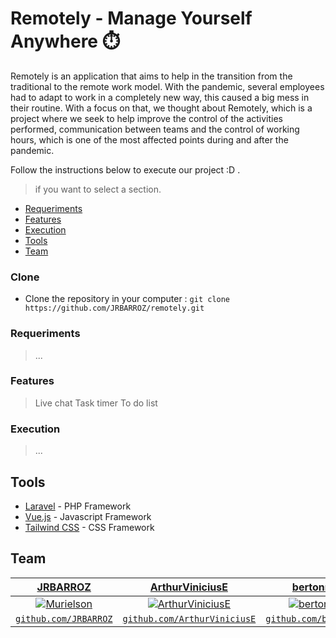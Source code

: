 # Remotely - Manage Yourself Anywhere ⏱️

Remotely is an application that aims to help in the transition from the traditional to the remote work model.
With the pandemic, several employees had to adapt to work in a completely new way, this caused a big mess in their routine. With a focus on that, we thought about Remotely, which is a project where we seek to help improve the control of the activities performed, communication between teams and the control of working hours, which is one of the most affected points during and after the pandemic.

Follow the instructions below to execute our project :D .
> if you want to select a section.

- [Requeriments](#Requeriments)
- [Features](#Features)
- [Execution](#Execution)
- [Tools](#Tools)
- [Team](#Team)

### Clone
- Clone the repository in your computer : ```git clone https://github.com/JRBARROZ/remotely.git```
### Requeriments

 > ...

### Features

> Live chat
> Task timer
> To do list

### Execution

> ...

## Tools

- [Laravel](https://laravel.com/) - PHP Framework
- [Vue.js](https://vuejs.org/) - Javascript Framework
- [Tailwind CSS](https://tailwindcss.com/) - CSS Framework

## Team

| <a href="https://github.com/JRBARROZ" target="_blank">JRBARROZ</a> | <a href="https://github.com/ArthurViniciusE" target="_blank">ArthurViniciusE</a> | <a href="https://github.com/bertonnipaz" target="_blank">bertonnipaz</a> | <a href="https://github.com/fabiomrtins" target="_blank">fabiomrtins</a> |
| :---: |:---:| :---:| :---:|
| [![Murielson](https://avatars0.githubusercontent.com/u/40250320?s=460&v=4)](https://github.com/JRBARROZ)    | [![ArthurViniciusE](https://avatars.githubusercontent.com/u/43966598?s=400&u=b13fc6fc701d736fca69e7a24d24d6870991a27d&v=4)](https://github.com/ArthurViniciusE) | [![bertonnipaz](https://avatars.githubusercontent.com/u/15380309?s=400&v=4)](https://github.com/bertonnipaz) | [![fabiomrtins](https://avatars.githubusercontent.com/u/72530039?s=300&v=4)](https://github.com/fabiomrtins) |
| <a href="https://github.com/JRBARROz" target="_blank">`github.com/JRBARROZ`</a> | <a href="https://github.com/ArthurViniciusE" target="_blank">`github.com/ArthurViniciusE`</a> | <a href="https://github.com/bertonnipaz" target="_blank">`github.com/bertonnipaz`</a> | <a href="https://github.com/fabiomrtins" target="_blank">`github.com/fabiomrtins`</a> |

